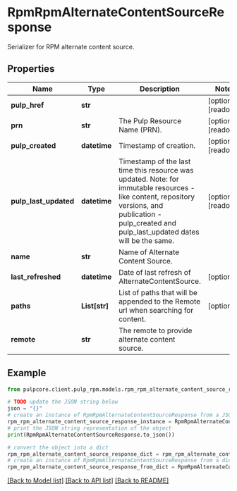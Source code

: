 # RpmRpmAlternateContentSourceResponse

Serializer for RPM alternate content source.

## Properties

Name | Type | Description | Notes
------------ | ------------- | ------------- | -------------
**pulp_href** | **str** |  | [optional] [readonly] 
**prn** | **str** | The Pulp Resource Name (PRN). | [optional] [readonly] 
**pulp_created** | **datetime** | Timestamp of creation. | [optional] [readonly] 
**pulp_last_updated** | **datetime** | Timestamp of the last time this resource was updated. Note: for immutable resources - like content, repository versions, and publication - pulp_created and pulp_last_updated dates will be the same. | [optional] [readonly] 
**name** | **str** | Name of Alternate Content Source. | 
**last_refreshed** | **datetime** | Date of last refresh of AlternateContentSource. | [optional] 
**paths** | **List[str]** | List of paths that will be appended to the Remote url when searching for content. | [optional] 
**remote** | **str** | The remote to provide alternate content source. | 

## Example

```python
from pulpcore.client.pulp_rpm.models.rpm_rpm_alternate_content_source_response import RpmRpmAlternateContentSourceResponse

# TODO update the JSON string below
json = "{}"
# create an instance of RpmRpmAlternateContentSourceResponse from a JSON string
rpm_rpm_alternate_content_source_response_instance = RpmRpmAlternateContentSourceResponse.from_json(json)
# print the JSON string representation of the object
print(RpmRpmAlternateContentSourceResponse.to_json())

# convert the object into a dict
rpm_rpm_alternate_content_source_response_dict = rpm_rpm_alternate_content_source_response_instance.to_dict()
# create an instance of RpmRpmAlternateContentSourceResponse from a dict
rpm_rpm_alternate_content_source_response_from_dict = RpmRpmAlternateContentSourceResponse.from_dict(rpm_rpm_alternate_content_source_response_dict)
```
[[Back to Model list]](../README.md#documentation-for-models) [[Back to API list]](../README.md#documentation-for-api-endpoints) [[Back to README]](../README.md)


